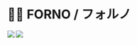 # 🌱🍄 FORNO / フォルノ

<a href="#">
  <img align="left" src="https://github-readme-stats.vercel.app/api?username=forno&count_private=true&show_icons=true&theme=tokyonight" />
</a>

<a href="#">
  <img align="left" src="https://github-readme-stats.vercel.app/api/top-langs/?username=forno&theme=tokyonight" />
</a>
